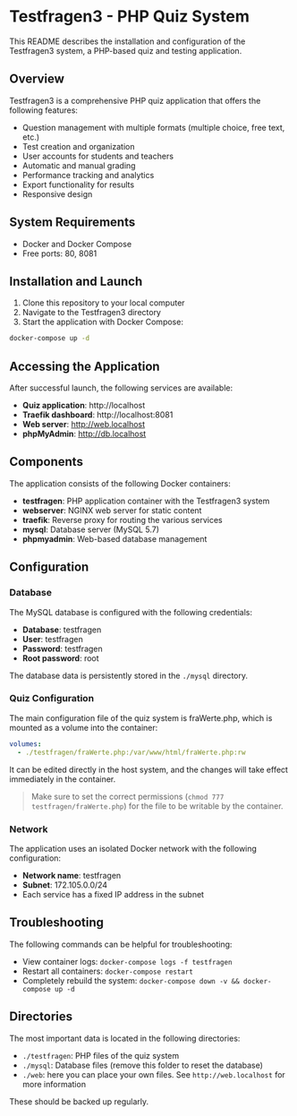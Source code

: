 # Testfragen3 - PHP Quiz System

This README describes the installation and configuration of the Testfragen3 system, a PHP-based quiz and testing application.

## Overview

Testfragen3 is a comprehensive PHP quiz application that offers the following features:
- Question management with multiple formats (multiple choice, free text, etc.)
- Test creation and organization
- User accounts for students and teachers
- Automatic and manual grading
- Performance tracking and analytics
- Export functionality for results
- Responsive design

## System Requirements

- Docker and Docker Compose
- Free ports: 80, 8081

## Installation and Launch

1. Clone this repository to your local computer
2. Navigate to the Testfragen3 directory
3. Start the application with Docker Compose:

```bash
docker-compose up -d
```

## Accessing the Application

After successful launch, the following services are available:

- **Quiz application**: http://localhost
- **Traefik dashboard**: http://localhost:8081
- **Web server**: http://web.localhost
- **phpMyAdmin**: http://db.localhost

## Components

The application consists of the following Docker containers:

- **testfragen**: PHP application container with the Testfragen3 system
- **webserver**: NGINX web server for static content
- **traefik**: Reverse proxy for routing the various services
- **mysql**: Database server (MySQL 5.7)
- **phpmyadmin**: Web-based database management

## Configuration

### Database

The MySQL database is configured with the following credentials:
- **Database**: testfragen
- **User**: testfragen
- **Password**: testfragen
- **Root password**: root

The database data is persistently stored in the `./mysql` directory.

### Quiz Configuration

The main configuration file of the quiz system is fraWerte.php, which is mounted as a volume into the container:

```yaml
volumes:
  - ./testfragen/fraWerte.php:/var/www/html/fraWerte.php:rw
```

It can be edited directly in the host system, and the changes will take effect immediately in the container.

> Make sure to set the correct permissions (`chmod 777 testfragen/fraWerte.php`) for the file to be writable by the container.

### Network

The application uses an isolated Docker network with the following configuration:
- **Network name**: testfragen
- **Subnet**: 172.105.0.0/24
- Each service has a fixed IP address in the subnet

## Troubleshooting

The following commands can be helpful for troubleshooting:

- View container logs: `docker-compose logs -f testfragen`
- Restart all containers: `docker-compose restart`
- Completely rebuild the system: `docker-compose down -v && docker-compose up -d`

## Directories

The most important data is located in the following directories:
- `./testfragen`: PHP files of the quiz system
- `./mysql`: Database files (remove this folder to reset the database)
- `./web`: here you can place your own files. See `http://web.localhost` for more information

These should be backed up regularly.